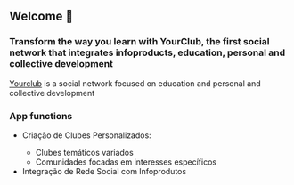 ## Welcome 👋

<!--

**Here are some ideas to get you started:**

🙋‍♀️ A short introduction - what is your organization all about?
🌈 Contribution guidelines - how can the community get involved?
👩‍💻 Useful resources - where can the community find your docs? Is there anything else the community should know?
🍿 Fun facts - what does your team eat for breakfast?
🧙 Remember, you can do mighty things with the power of [Markdown](https://docs.github.com/github/writing-on-github/getting-started-with-writing-and-formatting-on-github/basic-writing-and-formatting-syntax)
-->

### Transform the way you learn with YourClub, the first social network that integrates infoproducts, education, personal and collective development
<a href="https://yourclub.io/" target="_blank">Yourclub</a> is a social network focused on education and personal and collective development

### App functions
<ul>
  <li>Criação de Clubes Personalizados:</li>
  <ul>
    <li>Clubes temáticos variados</li>
    <li>Comunidades focadas em interesses específicos</li>
  </ul>
  
  <li>Integração de Rede Social com Infoprodutos</li>
</ul>
